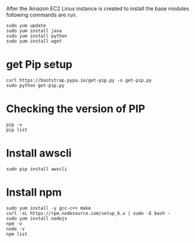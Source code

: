 <p>
After the Amazon EC2 Linux instance is created to install the base modules following commands are run. 	
	
	sudo yum update
	sudo yum install java
	sudo yum install python
	sudo yum install wget
	
# get Pip setup 
	curl https://bootstrap.pypa.io/get-pip.py -o get-pip.py
	sudo python get-pip.py
	
# Checking the version of PIP
	pip -v
	pip list
# Install awscli
	sudo pip install awscli
# Install npm
	sudo yum install -y gcc-c++ make
	curl -sL https://rpm.nodesource.com/setup_6.x | sudo -E bash -
	sudo yum install nodejs
	npm -v
	node -v
	npm list
</p>
